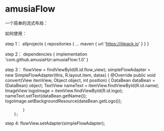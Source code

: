 # amusiaFlow
一个简单的流式布局：


如何使用：

  step 1：
  allprojects {
      repositories {
        ...
        maven { url 'https://jitpack.io' }
      }
    }
    
  step 2：
  dependencies {
	        implementation 'com.github.amusiaHzr:amusiaFlow:1.0'
	}
  
  step 3：
  flowView = findViewById(R.id.flow_view);
        simpleFlowAdapter = new SimpleFlowAdapter<DataBean>(this, R.layout.item, datas) {
            @Override
            public void convert(View itemView, Object object, int position) {
                DataBean dataBean = (DataBean) object;
                TextView nameText = itemView.findViewById(R.id.name);
                ImageView logoImage = itemView.findViewById(R.id.logo);
                nameText.setText(dataBean.getName());
                logoImage.setBackgroundResource(dataBean.getLogo());

            }
        };
        
  step 4:
  flowView.setAdapter(simpleFlowAdapter);
